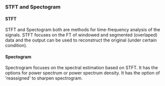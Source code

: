### STFT and Spectogram

#### STFT
STFT and Spectogram both are methods for time-frequency analysis of the signals. STFT focuses on the FT of windowed and segmented (overlaped) data and the output can be used to reconstruct the original (under certain condition). 
#### Spectogram
Spectrogram focuses on the spectral estimation based on STFT.  It has the options for power spectrum or power spectrum density.  It has the option of 'reassigned' to sharpen spectrogram.

